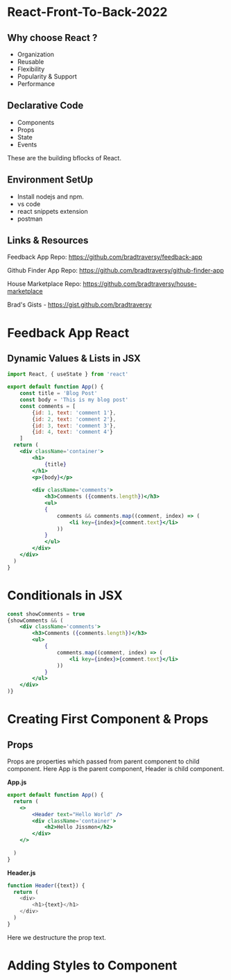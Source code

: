 # React-Front-To-Back-2022

## Why choose React ?

- Organization
- Reusable
- Flexibility
- Popularity & Support
- Performance

## Declarative Code

- Components
- Props
- State
- Events

These are the building bflocks of React.

## Environment SetUp

- Install nodejs and npm.
- vs code
- react snippets extension
- postman

## Links & Resources

Feedback App Repo: <https://github.com/bradtraversy/feedback-app>

Github Finder App Repo: <https://github.com/bradtraversy/github-finder-app>

House Marketplace Repo: <https://github.com/bradtraversy/house-marketplace>

Brad's Gists - <https://gist.github.com/bradtraversy>

# Feedback App React

## Dynamic Values & Lists in JSX


```jsx
import React, { useState } from 'react'

export default function App() {
    const title = 'Blog Post'
    const body = 'This is my blog post'
    const comments = [
        {id: 1, text: 'comment 1'},
        {id: 2, text: 'comment 2'},
        {id: 3, text: 'comment 3'},
        {id: 4, text: 'comment 4'}
    ]
  return (
    <div className='container'>
        <h1>
            {title}
        </h1>
        <p>{body}</p>
        
        <div className='comments'>
            <h3>Comments ({comments.length})</h3>
            <ul>
            {
                comments && comments.map((comment, index) => (
                    <li key={index}>{comment.text}</li>
                ))
            }
            </ul>
        </div>
    </div>
  )
}
```

# Conditionals in JSX

```jsx
const showComments = true
{showComments && (
    <div className='comments'>
        <h3>Comments ({comments.length})</h3>
        <ul>
            {
                comments.map((comment, index) => (
                    <li key={index}>{comment.text}</li>
                ))
            }
        </ul>
    </div>
)}
```

# Creating First Component & Props


## Props

Props are properties which passed from parent component to child component. Here App is the parent component, Header is child component.

**App.js**

```jsx
export default function App() {
  return (
    <>
        <Header text="Hello World" />
        <div className='container'> 
            <h2>Hello Jissmon</h2>
        </div>
    </>
    
  )
}
```

**Header.js**

```js
function Header({text}) {
  return (
    <div>
        <h1>{text}</h1>
    </div>
  )
}
```

Here we destructure the prop text.


# Adding Styles to Component



